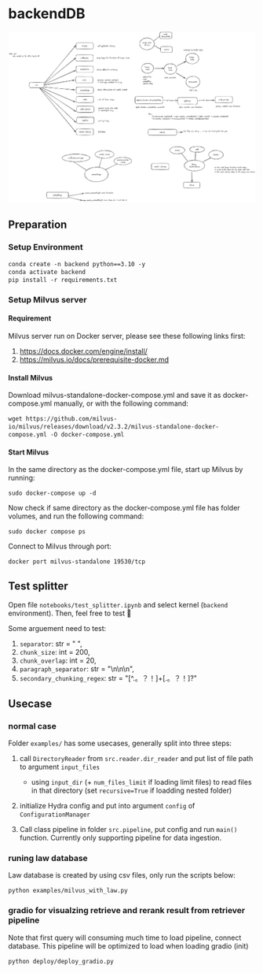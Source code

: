 # backendDB

![backend](assert/backendDBpng.png)




## Preparation
### Setup Environment
```
conda create -n backend python==3.10 -y
conda activate backend
pip install -r requirements.txt
```
### Setup Milvus server

#### Requirement
Milvus server run on Docker server, please see these following links first:
1. https://docs.docker.com/engine/install/
2. https://milvus.io/docs/prerequisite-docker.md

#### Install Milvus
Download milvus-standalone-docker-compose.yml and save it as docker-compose.yml manually, or with the following command:
```
wget https://github.com/milvus-io/milvus/releases/download/v2.3.2/milvus-standalone-docker-compose.yml -O docker-compose.yml
```
#### Start Milvus
In the same directory as the docker-compose.yml file, start up Milvus by running:
```
sudo docker-compose up -d
```

Now check if same directory as the docker-compose.yml file has folder volumes, and run the following command:
```
sudo docker compose ps
```
Connect to Milvus through port:
```
docker port milvus-standalone 19530/tcp
```

## Test splitter
Open file `notebooks/test_splitter.ipynb` and select kernel (`backend` environment). Then, feel free to test 🦙

Some arguement need to test:
1. `separator`: str = " ",
2. `chunk_size`: int = 200,
4. `chunk_overlap`: int = 20,
5. `paragraph_separator`: str = "\n\n\n",
6. `secondary_chunking_regex`: str = "[^.。？！]+[.。？！]?"


## Usecase 
### normal case
Folder `examples/` has some usecases, generally split into three steps:
1. call `DirectoryReader` from `src.reader.dir_reader` and put list of file path to argument `input_files`
    - using `input_dir` (+ `num_files_limit` if loading limit files) to read files in that directory (set `recursive=True` if loadding nested folder)

2. initialize Hydra config and put into argument `config` of `ConfigurationManager`

3. Call class pipeline in folder `src.pipeline`, put config and run `main()` function. Currently only supporting pipeline for data ingestion.  

### runing law database
Law database is created by using csv files, only run the scripts below:
```
python examples/milvus_with_law.py
```

### gradio for visualzing retrieve and rerank result from retriever pipeline
Note that first query will consuming much time to load pipeline, connect database. This pipeline will be optimized to load when loading gradio (init) 
```
python deploy/deploy_gradio.py
```